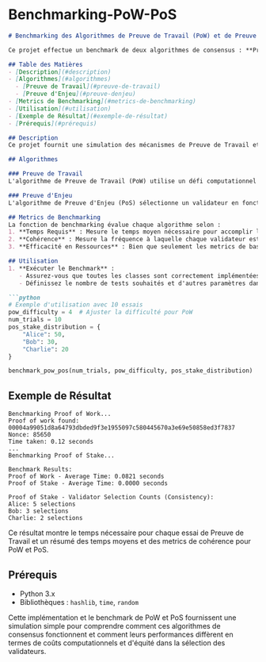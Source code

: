 # Benchmarking-PoW-PoS
```markdown
# Benchmarking des Algorithmes de Preuve de Travail (PoW) et de Preuve d'Enjeu (PoS)

Ce projet effectue un benchmark de deux algorithmes de consensus : **Preuve de Travail (PoW)** et **Preuve d'Enjeu (PoS)**. Il utilise Python pour simuler et analyser les performances de chaque algorithme selon différents critères, tels que le temps nécessaire pour trouver une solution et la cohérence dans la sélection des validateurs/mineurs.

## Table des Matières
- [Description](#description)
- [Algorithmes](#algorithmes)
  - [Preuve de Travail](#preuve-de-travail)
  - [Preuve d'Enjeu](#preuve-denjeu)
- [Metrics de Benchmarking](#metrics-de-benchmarking)
- [Utilisation](#utilisation)
- [Exemple de Résultat](#exemple-de-résultat)
- [Prérequis](#prérequis)

## Description
Ce projet fournit une simulation des mécanismes de Preuve de Travail et de Preuve d'Enjeu , utilisés couramment dans les consensus de blockchain. La Preuve de Travail oblige les mineurs à résoudre un puzzle computationnel en trouvant un nonce valide, tandis que la Preuve d'Enjeu sélectionne des validateurs proportionnellement à leur enjeu dans le système.

## Algorithmes

### Preuve de Travail
L'algorithme de Preuve de Travail (PoW) utilise un défi computationnel pour garantir qu'une quantité spécifique de travail est réalisée avant qu'une solution soit acceptée. Cette implémentation utilise le hachage SHA-256 et recherche un hachage avec un nombre spécifique de zéros initiaux (difficulté).

### Preuve d'Enjeu
L'algorithme de Preuve d'Enjeu (PoS) sélectionne un validateur en fonction de la quantité d'actifs qu'il a "mis en jeu". Les validateurs avec un enjeu plus élevé ont une plus grande probabilité d'être choisis pour valider un bloc.

## Metrics de Benchmarking
La fonction de benchmarking évalue chaque algorithme selon :
1. **Temps Requis** : Mesure le temps moyen nécessaire pour accomplir le minage (PoW) ou la sélection (PoS).
2. **Cohérence** : Mesure la fréquence à laquelle chaque validateur est choisi dans PoS pour valider des blocs, reflétant l'équité de la sélection en fonction de l'enjeu.
3. **Efficacité en Ressources** : Bien que seulement les metrics de base soient mesurés, cette catégorie montre l'exigence en ressources de PoW (calculs intensifs) par rapport à l'approche moins intensive de PoS.

## Utilisation
1. **Exécuter le Benchmark** :
   - Assurez-vous que toutes les classes sont correctement implémentées (`ProofOfWork`, `ProofOfStake`, `Validator`).
   - Définissez le nombre de tests souhaités et d'autres paramètres dans `benchmark_pow_pos()`.

```python
# Exemple d'utilisation avec 10 essais
pow_difficulty = 4  # Ajuster la difficulté pour PoW
num_trials = 10
pos_stake_distribution = {
    "Alice": 50,
    "Bob": 30,
    "Charlie": 20
}

benchmark_pow_pos(num_trials, pow_difficulty, pos_stake_distribution)
```

## Exemple de Résultat
```plaintext
Benchmarking Proof of Work...
Proof of work found: 00004a99051d8a64793dbded9f3e1955097c580445670a3e69e50858ed3f7837
Nonce: 85650
Time taken: 0.12 seconds
...
Benchmarking Proof of Stake...

Benchmark Results:
Proof of Work - Average Time: 0.0821 seconds
Proof of Stake - Average Time: 0.0000 seconds

Proof of Stake - Validator Selection Counts (Consistency):
Alice: 5 selections
Bob: 3 selections
Charlie: 2 selections
```

Ce résultat montre le temps nécessaire pour chaque essai de Preuve de Travail et un résumé des temps moyens et des metrics de cohérence pour PoW et PoS.

## Prérequis
- Python 3.x
- Bibliothèques : `hashlib`, `time`, `random`

Cette implémentation et le benchmark de PoW et PoS fournissent une simulation simple pour comprendre comment ces algorithmes de consensus fonctionnent et comment leurs performances diffèrent en termes de coûts computationnels et d'équité dans la sélection des validateurs.
```
